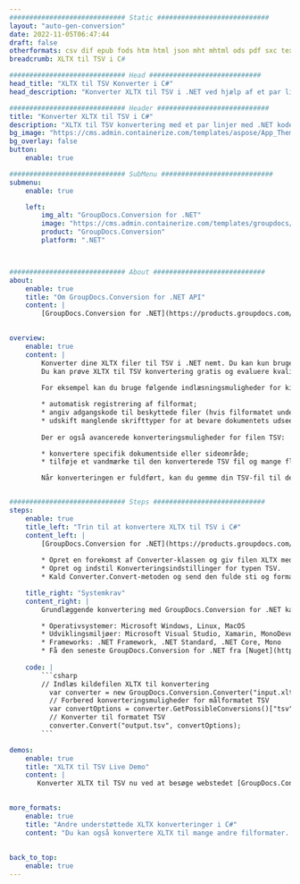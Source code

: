 ```yaml
---
############################# Static ############################
layout: "auto-gen-conversion"
date: 2022-11-05T06:47:44
draft: false
otherformats: csv dif epub fods htm html json mht mhtml ods pdf sxc tex tsv xlam xls xlsb xlsm xlsx xlt xltm xltx xml xps
breadcrumb: XLTX til TSV i C#

############################# Head ############################
head_title: "XLTX til TSV Konverter i C#"
head_description: "Konverter XLTX til TSV i .NET ved hjælp af et par linjer kode. Brug GroupDocs Document Conversion API til at konvertere over 160 filformater."

############################# Header ############################
title: "Konverter XLTX til TSV i C#"
description: "XLTX til TSV konvertering med et par linjer med .NET kode"
bg_image: "https://cms.admin.containerize.com/templates/aspose/App_Themes/V3/images/bg/header1.png"
bg_overlay: false
button:
    enable: true

############################# SubMenu ############################
submenu:
    enable: true

    left:
        img_alt: "GroupDocs.Conversion for .NET"
        image: "https://cms.admin.containerize.com/templates/groupdocs/images/product-logos/90x90-noborder/groupdocs-conversion-net.png"
        product: "GroupDocs.Conversion"
        platform: ".NET"



############################# About ############################
about:
    enable: true
    title: "Om GroupDocs.Conversion for .NET API"
    content: |
        [GroupDocs.Conversion for .NET](https://products.groupdocs.com/conversion/net/) kan bruges til at konvertere Microsoft Word, Excel, PowerPoint, PDF, Visio og andre formater. GroupDocs.Conversion er en selvstændig API, der er velegnet til back-end og interne systemer, hvor høj ydeevne er påkrævet. Det afhænger ikke af nogen software som Microsoft eller Open Office.
    

overview:
    enable: true
    content: |
        Konverter dine XLTX filer til TSV i .NET nemt. Du kan kun bruge et par C# kodelinjer i enhver platform efter eget valg, såsom - Windows, Linux, macOS.
        Du kan prøve XLTX til TSV konvertering gratis og evaluere kvaliteten af ​​konverteringsresultaterne. Sammen med simple filkonverteringsscenarier kan du prøve mere avancerede muligheder for at indlæse kilden XLTX fil og for at gemme output TSV resultat. 
        
        For eksempel kan du bruge følgende indlæsningsmuligheder for kilden XLTX:

        * automatisk registrering af filformat;
        * angiv adgangskode til beskyttede filer (hvis filformatet understøtter det);
        * udskift manglende skrifttyper for at bevare dokumentets udseende.
        
        Der er også avancerede konverteringsmuligheder for filen TSV:

        * konvertere specifik dokumentside eller sideområde;
        * tilføje et vandmærke til den konverterede TSV fil og mange flere.

        Når konverteringen er fuldført, kan du gemme din TSV-fil til den lokale filsti eller ethvert tredjepartslager som FTP, Amazon S3, Google Drive, Dropbox osv. Bemærk venligst - for at konvertere XLTX til {{ TO}} er der ikke behov for yderligere software installeret - som MS Office, Open Office, Adobe Acrobat Reader osv.


############################# Steps ############################
steps:
    enable: true
    title_left: "Trin til at konvertere XLTX til TSV i C#"
    content_left: |
        [GroupDocs.Conversion for .NET](https://products.groupdocs.com/conversion/net/) gør det nemt for udviklere at konvertere en XLTX fil til TSV med et par linjer kode.
        
        * Opret en forekomst af Converter-klassen og giv filen XLTX med den fulde sti
        * Opret og indstil Konverteringsindstillinger for typen TSV.
        * Kald Converter.Convert-metoden og send den fulde sti og format (TSV) som en parameter

    title_right: "Systemkrav"
    content_right: |
        Grundlæggende konvertering med GroupDocs.Conversion for .NET kan udføres med nogle få enkle trin. Vores API'er understøttes på alle større platforme og operativsystemer. Før du udfører koden nedenfor, skal du sørge for, at du har følgende forudsætninger installeret på dit system.

        * Operativsystemer: Microsoft Windows, Linux, MacOS
        * Udviklingsmiljøer: Microsoft Visual Studio, Xamarin, MonoDevelop
        * Frameworks: .NET Framework, .NET Standard, .NET Core, Mono
        * Få den seneste GroupDocs.Conversion for .NET fra [Nuget](https://www.nuget.org/packages/groupdocs.conversion)
         
    code: |
        ```csharp    
        // Indlæs kildefilen XLTX til konvertering
          var converter = new GroupDocs.Conversion.Converter("input.xltx");
          // Forbered konverteringsmuligheder for målformatet TSV
          var convertOptions = converter.GetPossibleConversions()["tsv"].ConvertOptions;
          // Konverter til formatet TSV
          converter.Convert("output.tsv", convertOptions);
        ```

demos:
    enable: true
    title: "XLTX til TSV Live Demo"
    content: |
       Konverter XLTX til TSV nu ved at besøge webstedet [GroupDocs.Conversion App](https://products.groupdocs.app/conversion/family). Online demo har følgende fordele
          

more_formats:
    enable: true
    title: "Andre understøttede XLTX konverteringer i C#"
    content: "Du kan også konvertere XLTX til mange andre filformater. Se venligst listen nedenfor."
       
       
back_to_top:
    enable: true
---
```

